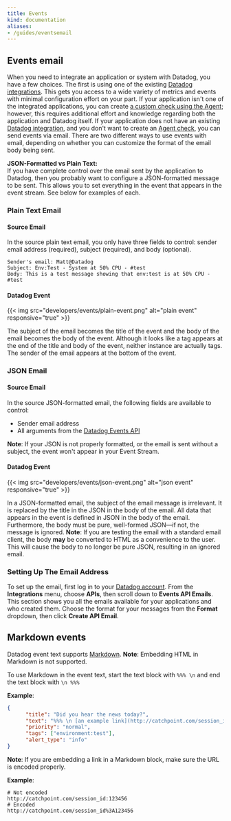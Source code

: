 ```yaml
---
title: Events
kind: documentation
aliases:
- /guides/eventsemail
---
```


## Events email

When you need to integrate an application or system with Datadog, you have a few choices. The first is using one of the existing [Datadog integrations][1].
This gets you access to a wide variety of metrics and events with minimal configuration effort on your part. If your application isn't one of the integrated applications, you can create [a custom check using the Agent][2]; however, this requires additional effort and knowledge regarding both the application and Datadog itself.
If your application does not have an existing [Datadog integration][1], and you don't want to create an [Agent check][2], you can send events via email. There are two different ways to use events with email, depending on whether you can customize the format of the email body being sent.

<div class="alert alert-info">
<b>JSON-Formatted vs Plain Text:</b> <br>
If you have complete control over the email sent by the application to Datadog, then you probably want to configure a JSON-formatted message to be sent.
This allows you to set everything in the event that appears in the event
stream. See below for examples of each.
</div>

### Plain Text Email
#### Source Email

In the source plain text email, you only have three fields to control: sender email address (required), subject (required), and body (optional).

```
Sender's email: Matt@Datadog
Subject: Env:Test - System at 50% CPU - #test
Body: This is a test message showing that env:test is at 50% CPU - #test
```

#### Datadog Event

{{< img src="developers/events/plain-event.png" alt="plain event" responsive="true" >}}

The subject of the email becomes the title of the event and the body of the email becomes the body of the event. Although it looks like a tag appears at the end of the title and body of the event, neither instance are actually tags. The sender of the email appears at the bottom of the event.

### JSON Email
#### Source Email

In the source JSON-formatted email, the following fields are available to control:

- Sender email address
- All arguments from the [Datadog Events API][3]

**Note**: If your JSON is not properly formatted, or the email is sent without a subject, the event won't appear in your Event Stream.

#### Datadog Event

{{< img src="developers/events/json-event.png" alt="json event" responsive="true" >}}

In a JSON-formatted email, the subject of the email message is irrelevant. It is replaced by the title in the JSON in the body of the email. All data that appears in the event is defined in JSON in the body of the email. Furthermore, the body must be pure, well-formed JSON—if not, the message is ignored.
**Note**: If you are testing the email with a standard email client, the body **may** be converted to HTML as a convenience to the user. This will cause the body to no longer be pure JSON, resulting in an ignored email.


### Setting Up The Email Address

To set up the email, first log in to your [Datadog account][4]. From the **Integrations** menu, choose **APIs**, then scroll down to **Events API Emails**. This section shows you all the emails available for your applications and who created them. Choose the format for your messages from the **Format** dropdown, then click **Create API Email**.

## Markdown events
Datadog event text supports [Markdown][5].
**Note**: Embedding HTML in Markdown is not supported.

To use Markdown in the event text, start the text block with `%%% \n` and end the text block with `\n %%%`

**Example**:
```json
{
      "title": "Did you hear the news today?",
      "text": "%%% \n [an example link](http://catchpoint.com/session_id \"Title\") \n %%%",
      "priority": "normal",
      "tags": ["environment:test"],
      "alert_type": "info"
}
```

**Note**: If you are embedding a link in a Markdown block, make sure the URL is encoded properly.

**Example**:
```
# Not encoded
http://catchpoint.com/session_id:123456
# Encoded
http://catchpoint.com/session_id%3A123456
```

[1]: /integrations
[2]: /agent/agent_checks
[3]: /api/#events
[4]: https://app.datadoghq.com
[5]: http://daringfireball.net/projects/markdown/syntax#lin
